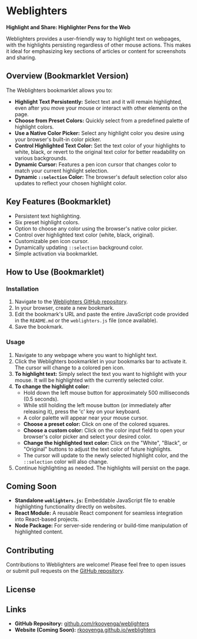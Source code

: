 # Weblighters

**Highlight and Share: Highlighter Pens for the Web**

Weblighters provides a user-friendly way to highlight text on webpages, with the highlights persisting regardless of other mouse actions. This makes it ideal for emphasizing key sections of articles or content for screenshots and sharing.

## Overview (Bookmarklet Version)

The Weblighters bookmarklet allows you to:

* **Highlight Text Persistently:** Select text and it will remain highlighted, even after you move your mouse or interact with other elements on the page.
* **Choose from Preset Colors:** Quickly select from a predefined palette of highlight colors.
* **Use a Native Color Picker:** Select any highlight color you desire using your browser's built-in color picker.
* **Control Highlighted Text Color:** Set the text color of your highlights to white, black, or revert to the original text color for better readability on various backgrounds.
* **Dynamic Cursor:** Features a pen icon cursor that changes color to match your current highlight selection.
* **Dynamic `::selection` Color:** The browser's default selection color also updates to reflect your chosen highlight color.

## Key Features (Bookmarklet)

* Persistent text highlighting.
* Six preset highlight colors.
* Option to choose any color using the browser's native color picker.
* Control over highlighted text color (white, black, original).
* Customizable pen icon cursor.
* Dynamically updating `::selection` background color.
* Simple activation via bookmarklet.

## How to Use (Bookmarklet)

### Installation

1.  Navigate to the [Weblighters GitHub repository](https://github.com/rkooyenga/weblighters).
2.  In your browser, create a new bookmark.
3.  Edit the bookmark's URL and paste the entire JavaScript code provided in the `README.md` or the `weblighters.js` file (once available).
4.  Save the bookmark.

### Usage

1.  Navigate to any webpage where you want to highlight text.
2.  Click the Weblighters bookmarklet in your bookmarks bar to activate it. The cursor will change to a colored pen icon.
3.  **To highlight text:** Simply select the text you want to highlight with your mouse. It will be highlighted with the currently selected color.
4.  **To change the highlight color:**
    * Hold down the left mouse button for approximately 500 milliseconds (0.5 seconds).
    * While still holding the left mouse button (or immediately after releasing it), press the 'c' key on your keyboard.
    * A color palette will appear near your mouse cursor.
    * **Choose a preset color:** Click on one of the colored squares.
    * **Choose a custom color:** Click on the color input field to open your browser's color picker and select your desired color.
    * **Change the highlighted text color:** Click on the "White", "Black", or "Original" buttons to adjust the text color of future highlights.
    * The cursor will update to the newly selected highlight color, and the `::selection` color will also change.
5.  Continue highlighting as needed. The highlights will persist on the page.

## Coming Soon

* **Standalone `weblighters.js`:** Embeddable JavaScript file to enable highlighting functionality directly on websites.
* **React Module:** A reusable React component for seamless integration into React-based projects.
* **Node Package:** For server-side rendering or build-time manipulation of highlighted content.

## Contributing

Contributions to Weblighters are welcome! Please feel free to open issues or submit pull requests on the [GitHub repository](https://github.com/rkooyenga/weblighters).

## License


## Links

* **GitHub Repository:** [github.com/rkooyenga/weblighters](https://github.com/rkooyenga/weblighters)
* **Website (Coming Soon):** [rkooyenga.github.io/weblighters](https://rkooyenga.github.io/weblighters)
